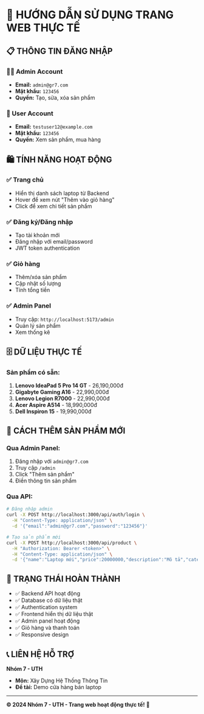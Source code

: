 # 🚀 HƯỚNG DẪN SỬ DỤNG TRANG WEB THỰC TẾ

## 📋 **THÔNG TIN ĐĂNG NHẬP**

### **👨‍💼 Admin Account**
- **Email:** `admin@gr7.com`
- **Mật khẩu:** `123456`
- **Quyền:** Tạo, sửa, xóa sản phẩm

### **👤 User Account**
- **Email:** `testuser12@example.com`
- **Mật khẩu:** `123456`
- **Quyền:** Xem sản phẩm, mua hàng

## 🛍️ **TÍNH NĂNG HOẠT ĐỘNG**

### **✅ Trang chủ**
- Hiển thị danh sách laptop từ Backend
- Hover để xem nút "Thêm vào giỏ hàng"
- Click để xem chi tiết sản phẩm

### **✅ Đăng ký/Đăng nhập**
- Tạo tài khoản mới
- Đăng nhập với email/password
- JWT token authentication

### **✅ Giỏ hàng**
- Thêm/xóa sản phẩm
- Cập nhật số lượng
- Tính tổng tiền

### **✅ Admin Panel**
- Truy cập: `http://localhost:5173/admin`
- Quản lý sản phẩm
- Xem thống kê

## 🗄️ **DỮ LIỆU THỰC TẾ**

### **Sản phẩm có sẵn:**
1. **Lenovo IdeaPad 5 Pro 14 GT** - 26,190,000đ
2. **Gigabyte Gaming A16** - 22,990,000đ
3. **Lenovo Legion R7000** - 22,990,000đ
4. **Acer Aspire A514** - 18,990,000đ
5. **Dell Inspiron 15** - 19,990,000đ

## 🔧 **CÁCH THÊM SẢN PHẨM MỚI**

### **Qua Admin Panel:**
1. Đăng nhập với `admin@gr7.com`
2. Truy cập `/admin`
3. Click "Thêm sản phẩm"
4. Điền thông tin sản phẩm

### **Qua API:**
```bash
# Đăng nhập admin
curl -X POST http://localhost:3000/api/auth/login \
  -H "Content-Type: application/json" \
  -d '{"email":"admin@gr7.com","password":"123456"}'

# Tạo sản phẩm mới
curl -X POST http://localhost:3000/api/product \
  -H "Authorization: Bearer <token>" \
  -H "Content-Type: application/json" \
  -d '{"name":"Laptop mới","price":20000000,"description":"Mô tả","category":"Laptop","brand":"Brand","stock":10}'
```

## 🚀 **TRẠNG THÁI HOÀN THÀNH**

- ✅ Backend API hoạt động
- ✅ Database có dữ liệu thật
- ✅ Authentication system
- ✅ Frontend hiển thị dữ liệu thật
- ✅ Admin panel hoạt động
- ✅ Giỏ hàng và thanh toán
- ✅ Responsive design

## 📞 **LIÊN HỆ HỖ TRỢ**

**Nhóm 7 - UTH**
- **Môn:** Xây Dựng Hệ Thống Thông Tin
- **Đề tài:** Demo cửa hàng bán laptop

---
**© 2024 Nhóm 7 - UTH - Trang web hoạt động thực tế!** 🎉
